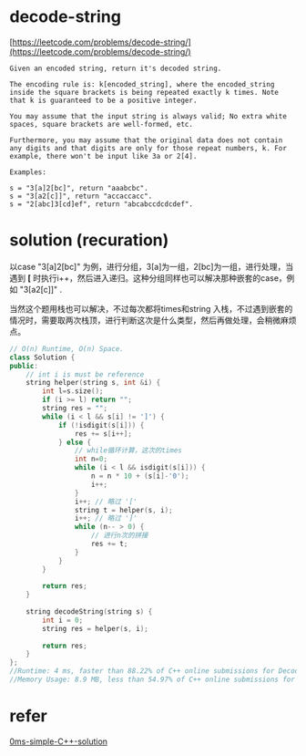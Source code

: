 # decode-string

[https://leetcode.com/problems/decode-string/](https://leetcode.com/problems/decode-string/)

```
Given an encoded string, return it's decoded string.

The encoding rule is: k[encoded_string], where the encoded_string inside the square brackets is being repeated exactly k times. Note that k is guaranteed to be a positive integer.

You may assume that the input string is always valid; No extra white spaces, square brackets are well-formed, etc.

Furthermore, you may assume that the original data does not contain any digits and that digits are only for those repeat numbers, k. For example, there won't be input like 3a or 2[4].

Examples:

s = "3[a]2[bc]", return "aaabcbc".
s = "3[a2[c]]", return "accaccacc".
s = "2[abc]3[cd]ef", return "abcabccdcdcdef".
```

# solution (recuration) 

以case "3[a]2[bc]" 为例，进行分组，3[a]为一组，2[bc]为一组，进行处理，当遇到 **[** 时执行i++，然后进入递归。这种分组同样也可以解决那种嵌套的case，例如 "3[a2[c]]" .

当然这个题用栈也可以解决，不过每次都将times和string 入栈，不过遇到嵌套的情况时，需要取两次栈顶，进行判断这次是什么类型，然后再做处理，会稍微麻烦点。

```c++
// O(n) Runtime, O(n) Space.
class Solution {
public:
    // int i is must be reference
    string helper(string s, int &i) {
        int l=s.size();
        if (i >= l) return "";
        string res = "";
        while (i < l && s[i] != ']') {
            if (!isdigit(s[i])) {
                res += s[i++];
            } else {
                // while循环计算，这次的times
                int n=0;
                while (i < l && isdigit(s[i])) {
                    n = n * 10 + (s[i]-'0');
                    i++;
                }
                i++; // 略过 '['
                string t = helper(s, i);
                i++; // 略过 ']'
                while (n-- > 0) {
                    // 进行n次的拼接
                    res += t;
                }
            }
        }
        
        return res;
    }
    
    string decodeString(string s) {
        int i = 0;
        string res = helper(s, i);
        
        return res;
    }
};
//Runtime: 4 ms, faster than 88.22% of C++ online submissions for Decode String.
//Memory Usage: 8.9 MB, less than 54.97% of C++ online submissions for Decode String.
```
# refer

[0ms-simple-C++-solution](https://leetcode.com/problems/decode-string/discuss/87543/)